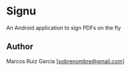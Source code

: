 # Signu
An Android application to sign PDFs on the fly

## Author
Marcos Ruiz Garcia [sobrenombre@gmail.com]
